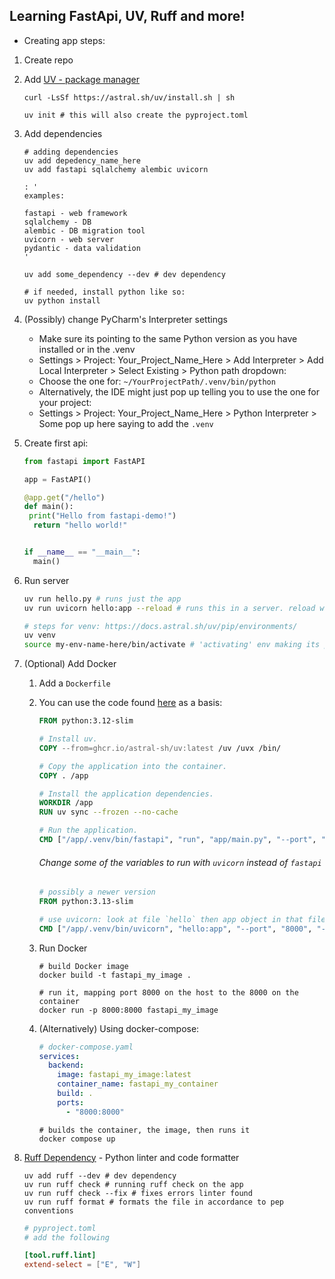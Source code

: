 ## Learning FastApi, UV, Ruff and more!

- Creating app steps:

1. Create repo
2. Add [UV - package manager](https://github.com/astral-sh/uv)

    ```shell
    curl -LsSf https://astral.sh/uv/install.sh | sh
    
    uv init # this will also create the pyproject.toml
    ```

3. Add dependencies

    ```shell
    # adding dependencies
    uv add depedency_name_here
    uv add fastapi sqlalchemy alembic uvicorn
    
    : '
    examples:
    
    fastapi - web framework
    sqlalchemy - DB
    alembic - DB migration tool
    uvicorn - web server
    pydantic - data validation
    '
   
   uv add some_dependency --dev # dev dependency
    
    # if needed, install python like so:
    uv python install
    ```
   
4. (Possibly) change PyCharm's Interpreter settings
   - Make sure its pointing to the same Python version as you have installed or in the .venv
   - Settings > Project: Your_Project_Name_Here > Add Interpreter > Add Local Interpreter > Select Existing > Python path dropdown:
   - Choose the one for: `~/YourProjectPath/.venv/bin/python`
   - Alternatively, the IDE might just pop up telling you to use the one for your project:
   - Settings > Project: Your_Project_Name_Here > Python Interpreter > Some pop up here saying to add the `.venv`
   
5. Create first api:

   ```python
   from fastapi import FastAPI
   
   app = FastAPI()
   
   @app.get("/hello")
   def main():
    print("Hello from fastapi-demo!")
     return "hello world!"
   
   
   if __name__ == "__main__":
     main()
   ```
      
6. Run server

    ```zsh
    uv run hello.py # runs just the app
    uv run uvicorn hello:app --reload # runs this in a server. reload will auto run if updates are made
    
    # steps for venv: https://docs.astral.sh/uv/pip/environments/
    uv venv 
    source my-env-name-here/bin/activate # 'activating' env making its pakages available
    ```
   
7. (Optional) Add Docker

   1. Add a `Dockerfile`
   2. You can use the code found [here](https://docs.astral.sh/uv/guides/integration/fastapi/#deployment) as a basis:
   
      ```dockerfile
      FROM python:3.12-slim
      
      # Install uv.
      COPY --from=ghcr.io/astral-sh/uv:latest /uv /uvx /bin/
      
      # Copy the application into the container.
      COPY . /app
      
      # Install the application dependencies.
      WORKDIR /app
      RUN uv sync --frozen --no-cache
      
      # Run the application.
      CMD ["/app/.venv/bin/fastapi", "run", "app/main.py", "--port", "80", "--host", "0.0.0.0"]
      ```
   
      ###### Change some of the variables to run with `uvicorn` instead of `fastapi`

      ```dockerfile
      # possibly a newer version
      FROM python:3.13-slim 
      
      # use uvicorn: look at file `hello` then app object in that file
      CMD ["/app/.venv/bin/uvicorn", "hello:app", "--port", "8000", "--host", "0.0.0.0"]
      ```
   3. Run Docker

      ```shell
      # build Docker image
      docker build -t fastapi_my_image .
      
      # run it, mapping port 8000 on the host to the 8000 on the container
      docker run -p 8000:8000 fastapi_my_image
      ```
      
   4. (Alternatively) Using docker-compose:

      ```yaml
      # docker-compose.yaml
      services:
        backend:
          image: fastapi_my_image:latest
          container_name: fastapi_my_container
          build: .
          ports:
            - "8000:8000"
      ```
      
      ```shell
      # builds the container, the image, then runs it
      docker compose up 
      ```

8. [Ruff Dependency](https://docs.astral.sh/ruff/tutorial/#getting-started) - Python linter and code formatter

   ```shell
   uv add ruff --dev # dev dependency
   uv run ruff check # running ruff check on the app
   uv run ruff check --fix # fixes errors linter found
   uv run ruff format # formats the file in accordance to pep conventions
   ``` 
   
   ```toml
   # pyproject.toml
   # add the following
   
   [tool.ruff.lint]
   extend-select = ["E", "W"]
   ```
      